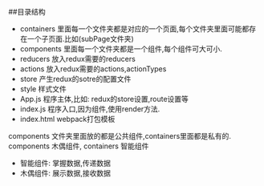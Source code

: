 ##目录结构

- containers 里面每一个文件夹都是对应的一个页面,每个文件夹里面可能都存在一个子页面.比如(subPage文件夹)
- components 里面每一个文件夹都是一个组件,每个组件可大可小.
- reducers 放入redux需要的reducers
- actions 放入redux需要的actions,actionTypes
- store 产生redux的sotre的配置文件
- style 样式文件
- App.js 程序主体,比如: redux的store设置,route设置等
- index.js 程序入口,因为组件,使用render方法.
- index.html webpack打包模板

components 文件夹里面放的都是公共组件,containers里面都是私有的.
components 木偶组件, containers 智能组件

- 智能组件: 掌握数据,传递数据
- 木偶组件: 展示数据,接收数据

